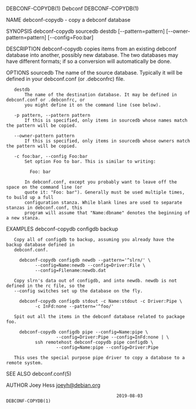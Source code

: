 DEBCONF-COPYDB(1)                               Debconf                              DEBCONF-COPYDB(1)

NAME
       debconf-copydb - copy a debconf database

SYNOPSIS
        debconf-copydb sourcedb destdb [--pattern=pattern] [--owner-pattern=pattern] [--config=Foo:bar]

DESCRIPTION
       debconf-copydb copies items from an existing debconf database into another, possibly new
       database. The two databases may have different formats; if so a conversion will automatically
       be done.

OPTIONS
       sourcedb
           The name of the source database. Typically it will be defined in your debconf.conf (or
           .debconfrc) file.

       destdb
           The name of the destination database. It may be defined in debconf.conf or .debconfrc, or
           you might define it on the command line (see below).

       -p pattern, --pattern pattern
           If this is specified, only items in sourcedb whose names match the pattern will be copied.

       --owner-pattern pattern
           If this is specified, only items in sourcedb whose owners match the pattern will be copied.

       -c foo:bar, --config Foo:bar
           Set option Foo to bar. This is similar to writing:

             Foo: bar

           In debconf.conf, except you probably want to leave off the space on the command line (or
           quote it: "Foo: bar"). Generally must be used multiple times, to build up a full
           configuration stanza. While blank lines are used to separate stanzas in debconf.conf, this
           program will assume that "Name:dbname" denotes the beginning of a new stanza.

EXAMPLES
         debconf-copydb configdb backup

       Copy all of configdb to backup, assuming you already have the backup database defined in
       debconf.conf.

         debconf-copydb configdb newdb --pattern='^slrn/' \
               --config=Name:newdb --config=Driver:File \
               --config=Filename:newdb.dat

       Copy slrn's data out of configdb, and into newdb. newdb is not defined in the rc file, so the
       --config switches set up the database on the fly.

         debconf-copydb configdb stdout -c Name:stdout -c Driver:Pipe \
               -c InFd:none --pattern='^foo/'

       Spit out all the items in the debconf database related to package foo.

         debconf-copydb configdb pipe --config=Name:pipe \
                       --config=Driver:Pipe --config=InFd:none | \
               ssh remotehost debconf-copydb pipe configdb \
                       --config=Name:pipe --config=Driver:Pipe

       This uses the special purpose pipe driver to copy a database to a remote system.

SEE ALSO
       debconf.conf(5)

AUTHOR
       Joey Hess <joeyh@debian.org>

                                              2019-08-03                             DEBCONF-COPYDB(1)
